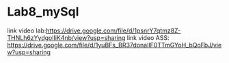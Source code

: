 # Lab8_mySql

link video lab:https://drive.google.com/file/d/1psnrY7qtmz8Z-THNLh6zYydgolIiK4nb/view?usp=sharing
link video ASS: https://drive.google.com/file/d/1yuBFs_BR37donaIlF0TTmGYoH_bQoFbJ/view?usp=sharing
